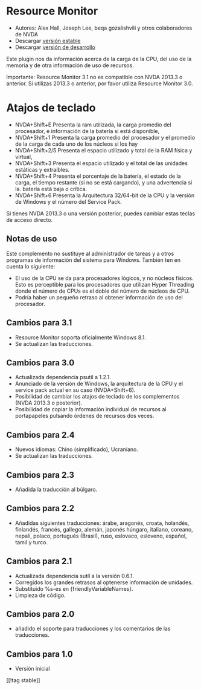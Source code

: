 # Resource Monitor #

* Autores: Alex Hall, Joseph Lee, beqa gozalishvili y otros colaboradores de
  NVDA
* Descargar [versión estable][1]
* Descargar [versión de desarrollo][2]

Este plugin nos da información acerca de la carga de la CPU, del uso de la
memoria y de otra información de uso de recursos.

Importante: Resource Monitor 3.1 no es compatible con NVDA 2013.3 o
anterior. Si utilizas  2013.3 o anterior, por favor utiliza Resource Monitor
3.0.

# Atajos de teclado #

* NVDA+Shift+E Presenta la ram utilizada, la carga promedio del procesador,
  e información de la batería si está disponible,
* NVDA+Shift+1 Presenta la carga promedio del procesador y el promedio de la
  carga de cada uno de los núcleos si los hay
* NVDA+Shift+2/5 Presenta el espacio utilizado y total de la RAM física y
  virtual,
* NVDA+Shift+3 Presenta el espacio utilizado y el total de las unidades
  estáticas y extraíbles.
* NVDA+Shift+4 Presenta el porcentaje de la batería, el estado de la carga,
  el tiempo restante (si no se está cargando), y una advertencia si
  la. batería está baja o crítica.
* NVDA+Shift+6 Presenta la Arquitectura 32/64-bit de la CPU y la versión de
  Windows y el número del Service Pack.

Si tienes NVDA 2013.3 o una versión posterior, puedes cambiar estas teclas
de acceso directo.

## Notas de uso ##

Este complemento no sustituye al administrador de tareas y a otros programas
de información del sistema para Windows. También ten en cuenta lo siguiente:

* El uso de la CPU se da para procesadores lógicos, y no núcleos
  físicos. Esto es perceptible para los procesadores que utilizan Hyper
  Threading donde el número de CPUs es el doble del número de núcleos de
  CPU.
* Podría haber un pequeño retraso al obtener información de uso del
  procesador.

## Cambios para 3.1 ##

* Resource Monitor soporta oficialmente Windows 8.1.
* Se actualizan las traducciones.

## Cambios para 3.0 ##

* Actualizada dependencia psutil a 1.2.1.
* Anunciado de la versión de Windows, la arquitectura de la CPU y el service
  pack  actual en su caso (NVDA+Shift+6).
* Posibilidad de cambiar los atajos de teclado de los complementos (NVDA
  2013.3 o posterior).
* Posibilidad de copiar la información individual de recursos al
  portapapeles pulsando órdenes de recursos dos veces.

## Cambios para 2.4 ##

* Nuevos idiomas: Chino (simplificado), Ucraniano.
* Se actualizan las traducciones.

## Cambios para 2.3 ##

* Añadida la traducción al búlgaro.

## Cambios para 2.2 ##

* Añadidas siguientes traducciones: árabe, aragonés, croata, holandés,
  finlandés, francés, gallego, alemán, japonés húngaro, italiano, coreano,
  nepalí, polaco, portugués (Brasil), ruso, eslovaco, esloveno, español,
  tamil y turco.

## Cambios para 2.1 ##

* Actualizada dependencia sutíl a la versión 0.6.1.
* Corregidos los grandes retrasos al optenerse información de unidades.
* Substituido %s-es en {friendlyVariableNames}.
* Limpieza de código.

## Cambios para 2.0 ##

* añadido el soporte para traducciones y los comentarios de las
  traducciones.

## Cambios para 1.0 ##

* Versión inicial

[[!tag stable]]

[1]: http://addons.nvda-project.org/files/get.php?file=rm

[2]: http://addons.nvda-project.org/files/get.php?file=rm-dev
